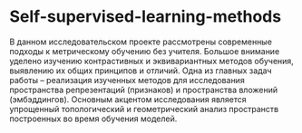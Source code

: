 # Self-supervised-learning-methods
В данном исследовательском проекте рассмотрены современные подходы к метрическому обучению без учителя. Большое внимание уделено изучению контрастивных и эквивариантных методов обучения, выявлению их общих принципов и отличий. Одна из главных
задач работы – реализация изученных методов для исследования пространства репрезентаций (признаков) и пространства вложений (эмбэддингов). Основным акцентом исследования
является упрощенный топологический и геометрический анализ пространств построенных
во время обучения моделей.
